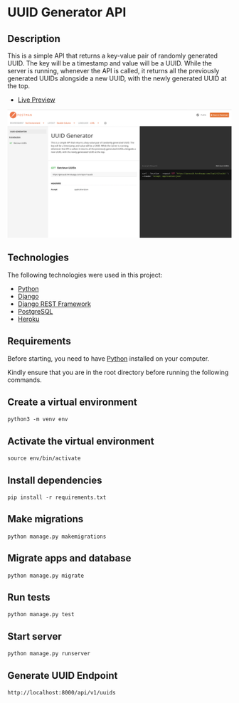 # UUID Generator API

## Description
This is a simple API that returns a key-value pair of randomly generated UUID. The key will be a timestamp and value will be a UUID. While the server is running, whenever the API is called, it returns all the previously generated UUIDs alongside a new UUID, with the newly generated UUID at the top.

- [Live Preview](https://documenter.getpostman.com/view/15138887/UVXkmZuX)

![Screenshot](uuidgen.png?raw=true "screenshot")
## Technologies 

The following technologies were used in this project:

- [Python](https://www.python.org/)
- [Django](https://www.djangoproject.com/)
- [Django REST Framework](https://www.django-rest-framework.org/)
- [PostgreSQL](https://www.postgresql.org/)
- [Heroku](https://www.heroku.com/)


## Requirements

Before starting, you need to have [Python](https://www.python.org/) installed on your computer.

Kindly ensure that you are in the root directory before running the following commands.

## Create a virtual environment

    python3 -m venv env

## Activate the virtual environment

    source env/bin/activate

## Install dependencies

    pip install -r requirements.txt

## Make migrations

    python manage.py makemigrations

## Migrate apps and database

    python manage.py migrate
## Run tests

    python manage.py test

## Start server

    python manage.py runserver

## Generate UUID Endpoint

    http://localhost:8000/api/v1/uuids
